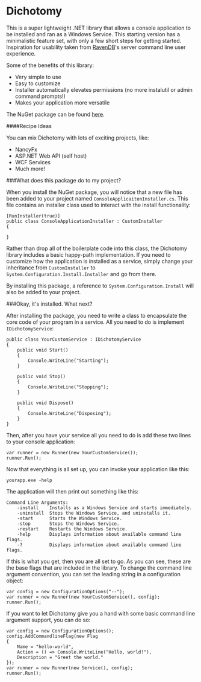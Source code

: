 Dichotomy
=========

This is a super lightweight .NET library that allows a console application to be installed and ran as a Windows Service. This starting version has a minimalistic feature set, with only a few short steps for getting started. Inspiration for usability taken from [RavenDB](https://github.com/ravendb/ravendb)'s server command line user experience.

Some of the benefits of this library:

- Very simple to use
- Easy to customize
- Installer automatically elevates permissions (no more instalutil or admin command prompts!)
- Makes your application more versatile

The NuGet package can be found [here](https://nuget.org/packages/Dichotomy).

####Recipe Ideas

You can mix Dichotomy with lots of exciting projects, like:

- NancyFx
- ASP.NET Web API (self host)
- WCF Services
- Much more!

###What does this package do to my project?

When you install the NuGet package, you will notice that a new file has been added to your project named `ConsoleApplicaitonInstaller.cs`. This file contains an installer class used to interact with the install functionality:

	[RunInstaller(true)]
    public class ConsoleApplicationInstaller : CustomInstaller
    {
        
    }

Rather than drop all of the boilerplate code into this class, the Dichotomy library includes a basic happy-path implementation. If you need to customize how the application is installed as a service, simply change your inheritance from `CustomInstaller` to `System.Configuration.Install.Installer` and go from there.

By installing this package, a reference to `System.Configuration.Install` will also be added to your project.

###Okay, it's installed. What next?

After installing the package, you need to write a class to encapsulate the core code of your program in a service. All you need to do is implement `IDichotomyService`:

    public class YourCustomService : IDichotomyService
    {
        public void Start()
        {
            Console.WriteLine("Starting");
        }

        public void Stop()
        {
            Console.WriteLine("Stopping");
        }

        public void Dispose()
        {
            Console.WriteLine("Disposing");
        }
    }

Then, after you have your service all you need to do is add these two lines to your console application:

    var runner = new Runner(new YourCustomService());
    runner.Run();

Now that everything is all set up, you can invoke your application like this:

	yourapp.exe -help

The application will then print out something like this:

    Command Line Arguments:
        -install    Installs as a Windows Service and starts immediately.
        -uninstall  Stops the Windows Service, and uninstalls it.
        -start      Starts the Windows Service.
        -stop       Stops the Windows Service.
        -restart    Restarts the Windows Service.
        -help       Displays information about available command line flags.
        -?          Displays information about available command line flags.

If this is what you get, then you are all set to go. As you can see, these are the base flags that are included in the library. To change the command line argument convention, you can set the leading string in a configuration object:

    var config = new ConfigurationOptions("--");
    var runner = new Runner(new YourCustomService(), config);
    runner.Run();

If you want to let Dichotomy give you a hand with some basic command line argument support, you can do so:

    var config = new ConfigurationOptions();
    config.AddCommandlineFlag(new Flag
    {
        Name = "hello-world",
        Action = () => Console.WriteLine("Hello, world!"),
        Description = "Greet the world."
    });
    var runner = new Runner(new Service(), config);
    runner.Run();

